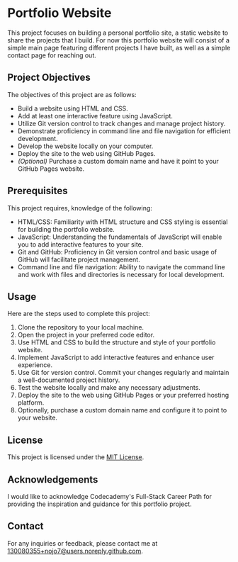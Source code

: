 # Portfolio Website

This project focuses on building a personal portfolio site, a static website to share the projects that I build. For now this portfolio website will consist of a simple main page featuring different projects I have built, as well as a simple contact page for reaching out.

## Project Objectives

The objectives of this project are as follows:

- Build a website using HTML and CSS.
- Add at least one interactive feature using JavaScript.
- Utilize Git version control to track changes and manage project history.
- Demonstrate proficiency in command line and file navigation for efficient development.
- Develop the website locally on your computer.
- Deploy the site to the web using GitHub Pages.
- *(Optional)* Purchase a custom domain name and have it point to your GitHub Pages website.

## Prerequisites

This project requires, knowledge of the following:

- HTML/CSS: Familiarity with HTML structure and CSS styling is essential for building the portfolio website.
- JavaScript: Understanding the fundamentals of JavaScript will enable you to add interactive features to your site.
- Git and GitHub: Proficiency in Git version control and basic usage of GitHub will facilitate project management.
- Command line and file navigation: Ability to navigate the command line and work with files and directories is necessary for local development.

## Usage

Here are the steps used to complete this project:

1. Clone the repository to your local machine.
2. Open the project in your preferred code editor.
3. Use HTML and CSS to build the structure and style of your portfolio website.
4. Implement JavaScript to add interactive features and enhance user experience.
5. Use Git for version control. Commit your changes regularly and maintain a well-documented project history.
6. Test the website locally and make any necessary adjustments.
7. Deploy the site to the web using GitHub Pages or your preferred hosting platform.
8. Optionally, purchase a custom domain name and configure it to point to your website.

## License

This project is licensed under the [MIT License](LICENSE).

## Acknowledgements

I would like to acknowledge Codecademy's Full-Stack Career Path for providing the inspiration and guidance for this portfolio project.

## Contact

For any inquiries or feedback, please contact me at [130080355+nojo7@users.noreply.github.com](mailto:130080355+nojo7@users.noreply.github.com).